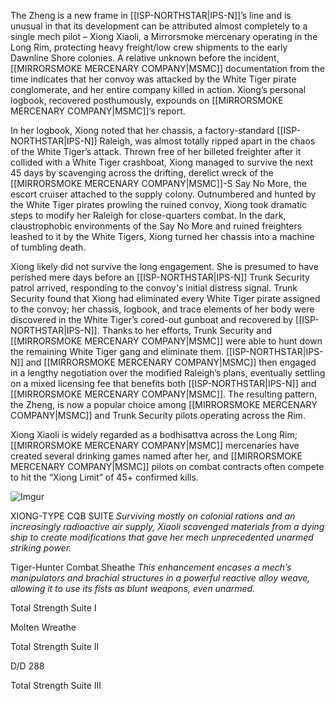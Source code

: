 The Zheng is a new frame in [[ISP-NORTHSTAR|IPS-N]]’s line and is unusual in that its development can be attributed almost completely to a single mech pilot – Xiong Xiaoli, a Mirrorsmoke mercenary operating in the Long Rim, protecting heavy freight/low crew shipments to the early Dawnline Shore colonies. A relative unknown before the incident, [[MIRRORSMOKE MERCENARY COMPANY|MSMC]] documentation from the time indicates that her convoy was attacked by the White Tiger pirate conglomerate, and her entire company killed in action. Xiong’s personal logbook, recovered posthumously, expounds on [[MIRRORSMOKE MERCENARY COMPANY|MSMC]]’s report.

In her logbook, Xiong noted that her chassis, a factory-standard [[ISP-NORTHSTAR|IPS-N]] Raleigh, was almost totally ripped apart in the chaos of the White Tiger’s attack. Thrown free of her billeted freighter after it collided with a White Tiger crashboat, Xiong managed to survive the next 45 days by scavenging across the drifting, derelict wreck of the [[MIRRORSMOKE MERCENARY COMPANY|MSMC]]-S Say No More, the escort cruiser attached to the supply colony. Outnumbered and hunted by the White Tiger pirates prowling the ruined convoy, Xiong took dramatic steps to modify her Raleigh for close-quarters combat. In the dark, claustrophobic environments of the Say No More and ruined freighters leashed to it by the White Tigers, Xiong turned her chassis into a machine of tumbling death.

Xiong likely did not survive the long engagement. She is presumed to have perished mere days before an [[ISP-NORTHSTAR|IPS-N]] Trunk Security patrol arrived, responding to the convoy's initial distress signal. Trunk Security found that Xiong had eliminated every White Tiger pirate assigned to the convoy; her chassis, logbook, and trace elements of her body were discovered in the White Tiger’s cored-out gunboat and recovered by [[ISP-NORTHSTAR|IPS-N]]. Thanks to her efforts, Trunk Security and [[MIRRORSMOKE MERCENARY COMPANY|MSMC]] were able to hunt down the remaining White Tiger gang and eliminate them. [[ISP-NORTHSTAR|IPS-N]] and [[MIRRORSMOKE MERCENARY COMPANY|MSMC]] then engaged in a lengthy negotiation over the modified Raleigh’s plans, eventually settling on a mixed licensing fee that benefits both [[ISP-NORTHSTAR|IPS-N]] and [[MIRRORSMOKE MERCENARY COMPANY|MSMC]]. The resulting pattern, the Zheng, is now a popular choice among [[MIRRORSMOKE MERCENARY COMPANY|MSMC]] and Trunk Security pilots operating across the Rim.

Xiong Xiaoli is widely regarded as a bodhisattva across the Long Rim; [[MIRRORSMOKE MERCENARY COMPANY|MSMC]] mercenaries have created several drinking games named after her, and [[MIRRORSMOKE MERCENARY COMPANY|MSMC]] pilots on combat contracts often compete to hit the “Xiong Limit” of 45+ confirmed kills.

![Imgur](https://i.imgur.com/cDqTETs.png)


XIONG-TYPE CQB SUITE
	*Surviving mostly on colonial rations and an increasingly radioactive air supply, Xiaoli scavenged materials from a dying ship to create modifications that gave her mech unprecedented unarmed striking power.*

Tiger-Hunter Combat Sheathe
	*This enhancement encases a mech’s manipulators and brachial structures in a powerful reactive alloy weave, allowing it to use its fists as blunt weapons, even unarmed.*

Total Strength Suite I


Molten Wreathe


Total Strength Suite II


D/D 288


Total Strength Suite III